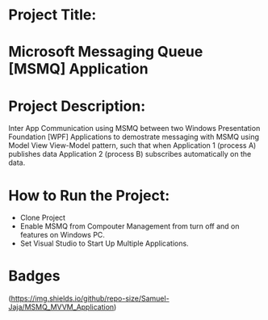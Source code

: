 # Project Title: 
# Microsoft Messaging Queue [MSMQ] Application


# Project Description: 
Inter App Communication using MSMQ between two Windows Presentation Foundation [WPF] Applications 
to demostrate messaging with MSMQ using Model View View-Model pattern, such that when Application 1 (process A) publishes data Application 2 (process B) subscribes automatically on the data. 




# How to Run the Project: 
* Clone Project 
* Enable MSMQ from Compouter Management from turn off and on features on Windows PC.
* Set Visual Studio to Start Up Multiple Applications. 


# Badges
(https://img.shields.io/github/repo-size/Samuel-Jaja/MSMQ_MVVM_Application)



